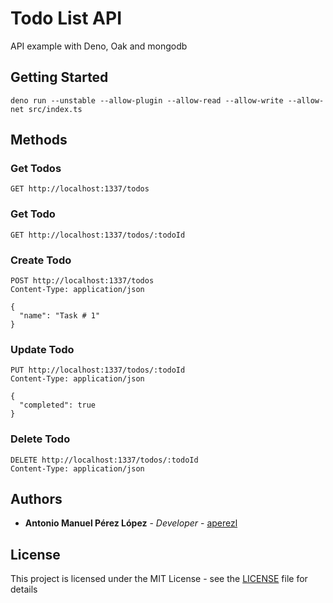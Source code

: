 # Todo List API 

API example with Deno, Oak and mongodb

## Getting Started

```
deno run --unstable --allow-plugin --allow-read --allow-write --allow-net src/index.ts
```


## Methods

### Get Todos
```
GET http://localhost:1337/todos
```

### Get Todo
```
GET http://localhost:1337/todos/:todoId
```

### Create Todo
```
POST http://localhost:1337/todos
Content-Type: application/json

{
  "name": "Task # 1"
}
```

### Update Todo
```
PUT http://localhost:1337/todos/:todoId
Content-Type: application/json

{
  "completed": true
}
```

### Delete Todo
```
DELETE http://localhost:1337/todos/:todoId
Content-Type: application/json
```

## Authors
* **Antonio Manuel Pérez López** - *Developer* - [aperezl](https://github.com/aperezl)

## License

This project is licensed under the MIT License - see the [LICENSE](LICENSE) file for details